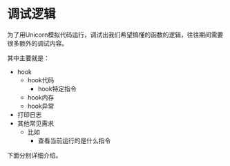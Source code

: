 # 调试逻辑

为了用Unicorn模拟代码运行，调试出我们希望搞懂的函数的逻辑，往往期间需要很多额外的调试内容。

其中主要就是：

* hook
  * hook代码
    * hook特定指令
  * hook内存
  * hook异常
* 打印日志
* 其他常见需求
  * 比如
    * 查看当前运行的是什么指令

下面分别详细介绍。
